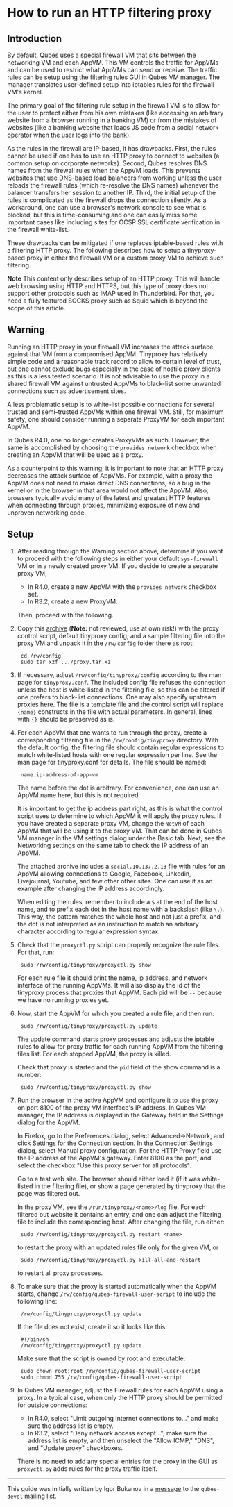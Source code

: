 How to run an HTTP filtering proxy
=================================================

Introduction
------------

By default, Qubes uses a special firewall VM that sits between the networking VM and each AppVM.
This VM controls the traffic for AppVMs and can be used to restrict what AppVMs can send or receive.
The traffic rules can be setup using the filtering rules GUI in Qubes VM manager.
The manager translates user-defined setup into iptables rules for the firewall VM's kernel.

The primary goal of the filtering rule setup in the firewall VM is to allow for the user to protect either from his own mistakes (like accessing an arbitrary website from a browser running in a banking VM) or from the mistakes of websites (like a banking website that loads JS code from a social network operator when the user logs into the bank).

As the rules in the firewall are IP-based, it has drawbacks.
First, the rules cannot be used if one has to use an HTTP proxy to connect to websites (a common setup on corporate networks).
Second, Qubes resolves DNS names from the firewall rules when the AppVM loads.
This prevents websites that use DNS-based load balancers from working unless the user reloads the firewall rules (which re-resolve the DNS names) whenever the balancer transfers her session to another IP.
Third, the initial setup of the rules is complicated as the firewall drops the connection silently.
As a workaround, one can use a browser's network console to see what is blocked, but this is time-consuming and one can easily miss some important cases like including sites for OCSP SSL certificate verification in the firewall white-list.

These drawbacks can be mitigated if one replaces iptable-based rules with a filtering HTTP proxy.
The following describes how to setup a tinyproxy-based proxy in either the firewall VM or a custom proxy VM to achieve such filtering.

**Note** This content only describes setup of an HTTP proxy.
This will handle web browsing using HTTP and HTTPS, but this type of proxy does not support other protocols such as IMAP used in Thunderbird.
For that, you need a fully featured SOCKS proxy such as Squid which is beyond the scope of this article.

Warning
-------

Running an HTTP proxy in your firewall VM increases the attack surface against that VM from a compromised AppVM.
Tinyproxy has relatively simple code and a reasonable track record to allow to certain level of trust, but one cannot exclude bugs especially in the case of hostile proxy clients as this is a less tested scenario.
It is not advisable to use the proxy in a shared firewall VM against untrusted AppVMs to black-list some unwanted connections such as advertisement sites.

A less problematic setup is to white-list possible connections for several trusted and semi-trusted AppVMs within one firewall VM.
Still, for maximum safety, one should consider running a separate ProxyVM for each important AppVM.

In Qubes R4.0, one no longer creates ProxyVMs as such. However, the same is accomplished by choosing the `provides network` checkbox when creating an AppVM that will be used as a proxy.

As a counterpoint to this warning, it is important to note that an HTTP proxy decreases the attack surface of AppVMs.
For example, with a proxy the AppVM does not need to make direct DNS connections, so a bug in the kernel or in the browser in that area would not affect the AppVM.
Also, browsers typically avoid many of the latest and greatest HTTP features when connecting through proxies, minimizing exposure of new and unproven networking code.


Setup
-----

1. After reading through the Warning section above, determine if you want to proceed with the following steps in either your default `sys-firewall` VM or in a newly created proxy VM.
   If you decide to create a separate proxy VM,
    * In R4.0, create a new AppVM with the `provides network` checkbox set.
    * In R3.2, create a new ProxyVM.
   
   Then, proceed with the following.

2. Copy this [archive] (**Note:** not reviewed, use at own risk!) with the proxy control script, default tinyproxy config, and a sample filtering file into the proxy VM and unpack it in the `/rw/config` folder there as root:

        cd /rw/config
        sudo tar xzf .../proxy.tar.xz

3. If necessary, adjust `/rw/config/tinyproxy/config` according to the man page for `tinyproxy.conf`.
   The included config file refuses the connection unless the host is white-listed in the filtering file, so this can be altered if one prefers to black-list connections.
   One may also specify upstream proxies here.
   The file is a template file and the control script will replace `{name}` constructs in the file with actual parameters.
   In general, lines with `{}` should be preserved as is.

4. For each AppVM that one wants to run through the proxy, create a corresponding filtering file in the `/rw/config/tinyproxy` directory.
   With the default config, the filtering file should contain regular expressions to match white-listed hosts with one regular expression per line.
   See the man page for tinyproxy.conf for details.
   The file should be named:

        name.ip-address-of-app-vm

   The name before the dot is arbitrary.
   For convenience, one can use an AppVM name here, but this is not required.
   
   It is important to get the ip address part right, as this is what the control script uses to determine to which AppVM it will apply the proxy rules.
   If you have created a separate proxy VM, change the `NetVM` of each AppVM that will be using it to the proxy VM.
   That can be done in Qubes VM manager in the VM settings dialog under the Basic tab.
   Next, see the Networking settings on the same tab to check the IP address of an AppVM.

   The attached archive includes a `social.10.137.2.13` file with rules for an AppVM allowing connections to Google, Facebook, Linkedin, Livejournal, Youtube, and few other other sites.
   One can use it as an example after changing the IP address accordingly.

   When editing the rules, remember to include a `$` at the end of the host name, and to prefix each dot in the host name with a backslash (like `\.`).
   This way, the pattern matches the whole host and not just a prefix, and the dot is not interpreted as an instruction to match an arbitrary character according to regular expression syntax.

5. Check that the `proxyctl.py` script can properly recognize the rule files.
   For that, run:

        sudo /rw/config/tinyproxy/proxyctl.py show

   For each rule file it should print the name, ip address, and network interface of the running AppVMs.
   It will also display the id of the tinyproxy process that proxies that AppVM.
   Each pid will be `--` because we have no running proxies yet.

6. Now, start the AppVM for which you created a rule file, and then run:

        sudo /rw/config/tinyproxy/proxyctl.py update

   The update command starts proxy processes and adjusts the iptable rules to allow for proxy traffic for each running AppVM from the filtering files list.
   For each stopped AppVM, the proxy is killed.

   Check that proxy is started and the `pid` field of the show command is a number:

        sudo /rw/config/tinyproxy/proxyctl.py show

7. Run the browser in the active AppVM and configure it to use the proxy on port 8100 of the proxy VM interface's IP address.
   In Qubes VM manager, the IP address is displayed in the Gateway field in the Settings dialog for the AppVM.

   In Firefox, go to the Preferences dialog, select Advanced->Network, and click Settings for the Connection section.
   In the Connection Settings dialog, select Manual proxy configuration. For the HTTP Proxy field use the IP address of the AppVM's gateway.
   Enter 8100 as the port, and select the checkbox "Use this proxy server for all protocols".

   Go to a test web site.
   The browser should either load it (if it was white-listed in the filtering file), or show a page generated by tinyproxy that the page was filtered out.

   In the proxy VM, see the `/run/tinyproxy/<name>/log` file.
   For each filtered out website it contains an entry, and one can adjust the filtering file to include the corresponding host.
   After changing the file, run either:
   
        sudo /rw/config/tinyproxy/proxyctl.py restart <name>

   to restart the proxy with an updated rules file only for the given VM, or

        sudo /rw/config/tinyproxy/proxyctl.py kill-all-and-restart

   to restart all proxy processes.

8. To make sure that the proxy is started automatically when the AppVM starts, change `/rw/config/qubes-firewall-user-script` to include the following line:

        /rw/config/tinyproxy/proxyctl.py update

   If the file does not exist, create it so it looks like this:

        #!/bin/sh
        /rw/config/tinyproxy/proxyctl.py update

   Make sure that the script is owned by root and executable:

        sudo chown root:root /rw/config/qubes-firewall-user-script
        sudo chmod 755 /rw/config/qubes-firewall-user-script

9. In Qubes VM manager, adjust the Firewall rules for each AppVM using a proxy.
   In a typical case, when only the HTTP proxy should be permitted for outside connections:
    * In R4.0, select "Limit outgoing Internet connections to..." and make sure the address list is empty.
    * In R3.2, select "Deny network access except...", make sure the address list is empty, and then unselect the "Allow ICMP," "DNS", and "Update proxy" checkboxes.

   There is no need to add any special entries for the proxy in the GUI as `proxyctl.py` adds rules for the proxy traffic itself. 

--------------------------------------------------------------------------------

This guide was initially written by Igor Bukanov in a [message] to the `qubes-devel` [mailing list].

[archive]: https://groups.google.com/group/qubes-devel/attach/39c95d63fccca12b/proxy.tar.gz?part=0.1
[message]: https://groups.google.com/d/msg/qubes-devel/UlK8P27UtD4/K6HM_GNdyTkJ
[mailing list]: /mailing-lists/
